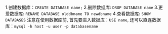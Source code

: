 1.创建数据库：`CREATE DATABASE name;`
2.删除数据库: `DROP DATABASE name`
3.更爱数据库: `RENAME DATABASE olddbname TO newdbname`
4.查看数据库: `SHOW DATABASES`
注意在使用数据库前, 首先要进入数据库：`USE name`, 还可以直连数据库：`mysql -h host -u user -p databasename`